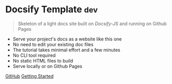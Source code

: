 # Docsify Template <small>dev</small>
> Skeleton of a light docs site built on _Docsify-JS_ and running on Github Pages

- Serve your project's docs as a website like this one
- No need to edit your existing doc files
- The tutorial takes minimal effort and a few minutes
- No CLI tool required
- No static HTML files to build
- Serve locally or on Github Pages

[GitHub](https://github.com/michaelcurrin/docsify-template/)
[Getting Started](#docsify-template)
